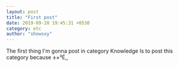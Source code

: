 ```yaml
---
layout: post
title: "First post"
date: 2019-09-28 19:45:31 +0530
category: etc
author: "showsoy"
---
```

The first thing I'm gonna post in category Knowledge 
Is to post this category because ±×³É,,
